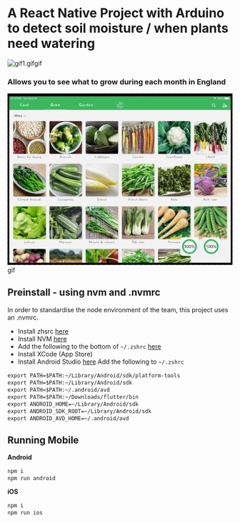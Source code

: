 # A React Native Project with Arduino to detect soil moisture / when plants need watering

![gif1.gif](gif1.gif)gif


### Allows you to see what to grow during each month in England

![gif2.gif](gif2.gif)gif


## Preinstall - using nvm and .nvmrc
In order to standardise the node environment of the team, this project uses an .nvmrc.
- Install zhsrc [here](https://ohmyz.sh/#install)
- Install NVM [here](https://github.com/nvm-sh/nvm#installing-and-updating)
- Add the following to the bottom of ``~/.zshrc`` [here](https://github.com/nvm-sh/nvm#zsh)
- Install XCode (App Store)
- Install Android Studio [here](https://developer.android.com/studio?gclid=CjwKCAjw3K2XBhAzEiwAmmgrAjN1PHIK0Qkxa9fR83LrMUx2dVWu2FqpLmJl1RBdPax_zhZfJRCgwxoCV7cQAvD_BwE&gclsrc=aw.ds)
Add the following to ``~/.zshrc``
  
```shell
export PATH=$PATH:~/Library/Android/sdk/platform-tools
export PATH=$PATH:~/Library/Android/sdk
export PATH=$PATH:~/.android/avd
export PATH=$PATH:~/Downloads/flutter/bin
export ANDROID_HOME=~/Library/Android/sdk
export ANDROID_SDK_ROOT=~/Library/Android/sdk
export ANDROID_AVD_HOME=~/.android/avd
```

## Running Mobile
**Android**
```
npm i
npm run android
```

**iOS**
```
npm i
npm run ios
```
